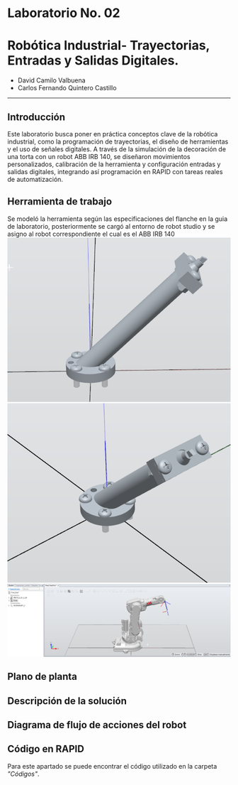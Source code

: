 # Laboratorio No. 02
# Robótica Industrial- Trayectorias, Entradas y Salidas Digitales.

* David Camilo Valbuena
* Carlos Fernando Quintero Castillo
---

## Introducción 
Este laboratorio busca poner en práctica conceptos clave de la robótica industrial, como la programación de trayectorias, el diseño de herramientas y el uso de señales digitales. A través de la simulación de la decoración de una torta con un robot ABB IRB 140, se diseñaron movimientos personalizados, calibración de la herramienta y configuración entradas y salidas digitales, integrando así programación en RAPID con tareas reales de automatización.

## Herramienta de trabajo
Se modeló la herramienta según las especificaciones del flanche en la guia de laboratorio, posteriormente se cargó al entorno de robot studio y se asigno al robot correspondiente el cual es el ABB IRB 140 
![her1](/her1.png)
![her2](/her2.png)
![porta](/porta.png)




## Plano de planta




## Descripción de la solución 
## Diagrama de flujo de acciones del robot
## Código en RAPID

Para este apartado se puede encontrar el código utilizado en la carpeta *"Códigos"*.
